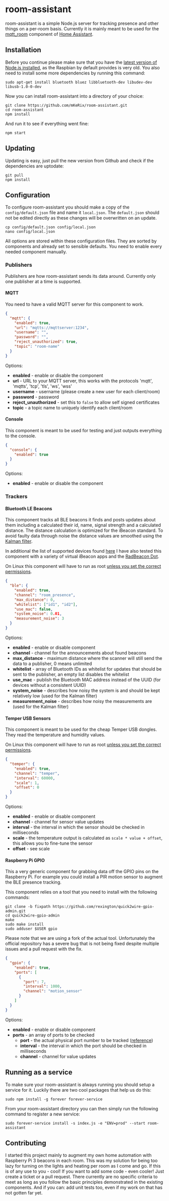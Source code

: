 # room-assistant #

room-assistant is a simple Node.js server for tracking presence and other things on a per-room basis.
Currently it is mainly meant to be used for the [mqtt_room](https://home-assistant.io/components/sensor.mqtt_room/) component of [Home Assistant](https://home-assistant.io/).

## Installation ##

Before you continue please make sure that you have the [latest version of Node.js installed](https://nodejs.org/en/download/package-manager/#debian-and-ubuntu-based-linux-distributions), as the Raspbian by default provides is very old.
You also need to install some more dependencies by running this command:

```
sudo apt-get install bluetooth bluez libbluetooth-dev libudev-dev libusb-1.0-0-dev
```

Now you can install room-assistant into a directory of your choice:

```
git clone https://github.com/mKeRix/room-assistant.git
cd room-assistant
npm install
```

And run it to see if everything went fine:

```
npm start
```

## Updating ##

Updating is easy, just pull the new version from Github and check if the dependencies are uptodate:

```
git pull
npm install
```

## Configuration ##

To configure room-assistant you should make a copy of the `config/default.json` file and name it `local.json`.
The `default.json` should not be edited directly as these changes will be overwritten on an update.

```
cp config/default.json config/local.json
nano config/local.json
```

All options are stored within these configuration files. They are sorted by components and already set to sensible defaults.
You need to enable every needed component manually.

### Publishers ###

Publishers are how room-assistant sends its data around. Currently only one publisher at a time is supported.

#### MQTT ###

You need to have a valid MQTT server for this component to work.

```json
{
  "mqtt": {
    "enabled": true,
    "url": "mqtts://mqttserver:1234",
    "username": "",
    "password": "",
    "reject_unauthorized": true,
    "topic": "room-name"
  }
}
```

Options:

- **enabled** - enable or disable the component
- **url** - URL to your MQTT server, this works with the protocols 'mqtt', 'mqtts', 'tcp', 'tls', 'ws', 'wss'
- **username** - username (please create a new user for each client/room)
- **password** - password
- **reject_unauthorized** - set this to `false` to allow self signed certificates
- **topic** - a topic name to uniquely identify each client/room

#### Console ####

This component is meant to be used for testing and just outputs everything to the console.

```json
{
  "console": {
    "enabled": true
  }
}
```

Options:

- **enabled** - enable or disable the component


### Trackers ###

#### Bluetooth LE Beacons ####

This component tracks all BLE beacons it finds and posts updates about them including a calculated their id, name, signal strength and a calculated distance.
The distance calculation is optimized for the iBeacon standard. To avoid faulty data through noise the distance values are smoothed using the [Kalman filter](https://en.wikipedia.org/wiki/Kalman_filter).

In additional the list of supported devices found [here](https://github.com/sandeepmistry/noble/wiki/Compatible-Devices) I have also tested this component with a variety of virtual iBeacon apps and the [RadBeacon Dot](http://store.radiusnetworks.com/collections/all/products/radbeacon-dot).

On Linux this component will have to run as root [unless you set the correct permissions](https://github.com/sandeepmistry/noble#running-on-linux).

```json
{
  "ble": {
    "enabled": true,
    "channel": "room_presence",
    "max_distance": 0,
    "whitelist": ["id1", "id2"],
    "use_mac": false,
    "system_noise": 0.01,
    "measurement_noise": 3
  }
}
```

Options:

- **enabled** - enable or disable component
- **channel** - channel for the announcements about found beacons
- **max_distance** - maximum distance where the scanner will still send the data to a publisher, 0 means unlimited
- **whitelist** - array of Bluetooth IDs as whitelist for updates that should be sent to the publisher, an empty list disables the whitelist
- **use_mac** - publish the Bluetooth MAC address instead of the UUID (for devices without a consistent UUID)
- **system_noise** - describes how noisy the system is and should be kept relatively low (used for the Kalman filter)
- **measurement_noise** - describes how noisy the measurements are (used for the Kalman filter)

#### Temper USB Sensors ####

This component is meant to be used for the cheap Temper USB dongles. They read the temperature and humidity values.

On Linux this component will have to run as root [unless you set the correct permissions](https://github.com/padelt/temper-python#usb-device-permissions).

```json
{
  "temper": {
    "enabled": true,
    "channel": "temper",
    "interval": 60000,
    "scale": 1,
    "offset": 0
  }
}
```

Options:

- **enabled** - enable or disable component
- **channel** - channel for sensor value updates
- **interval** - the interval in which the sensor should be checked in milliseconds
- **scale** - the temperature output is calculated as `scale * value + offset`, this allows you to fine-tune the sensor
- **offset** - see scale

#### Raspberry Pi GPIO ####

This a very generic component for grabbing data off the GPIO pins on the Raspberry Pi.
For example you could install a PIR motion sensor to augment the BLE presence tracking.

This component relies on a tool that you need to install with the following commands:

```
git clone -b fixpath https://github.com/rexington/quick2wire-gpio-admin.git
cd quick2wire-gpio-admin
make
sudo make install
sudo adduser $USER gpio
```

Please note that we are using a fork of the actual tool. Unfortunately the official repository has a severe bug that is not being fixed despite multiple issues and a pull request with the fix.

```json
{
  "gpio": {
    "enabled": true,
    "ports": [
      {
        "port": 7,
        "interval": 1000,
        "channel": "motion_sensor"
      }
    ]
  }
}
```

Options:

- **enabled** - enable or disable component
- **ports** - an array of ports to be checked
  - **port** - the actual physical port number to be tracked ([reference](https://github.com/rakeshpai/pi-gpio#about-the-pin-configuration))
  - **interval** - the interval in which the port should be checked in milliseconds
  - **channel** - channel for value updates

## Running as a service ##

To make sure your room-assistant is always running you should setup a service for it. Luckily there are two cool packages that help us do this:

```
sudo npm install -g forever forever-service
```

From your room-assistant directory you can then simply run the following command to register a new service:

```
sudo forever-service install -s index.js -e "ENV=prod" --start room-assistant
```


## Contributing ##

I started this project mainly to augment my own home automation with Raspberry Pi 3 beacons in each room.
This was my solution for being too lazy for turning on the lights and heating per room as I come and go.
If this is of any use to you - cool! If you want to add some code - even cooler! Just create a ticket or a pull request.
There currently are no specific criteria to meet as long as you follow the basic principles demonstrated in the existing components.
And if you can: add unit tests too, even if my work on that has not gotten far yet.
